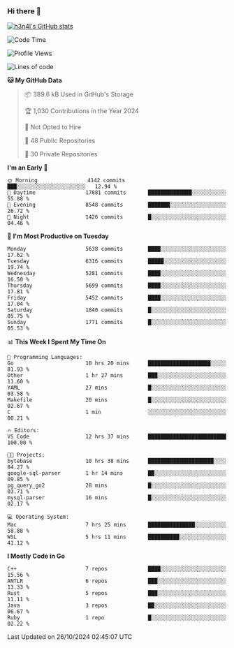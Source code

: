 ### Hi there 👋

[![h3n4l's GitHub stats](https://github-readme-stats.vercel.app/api?username=h3n4l&count_private=true&show_icons=true&theme=radical)](https://github.com/h3n4l/github-readme-stats)

<!--START_SECTION:waka-->
![Code Time](http://img.shields.io/badge/Code%20Time-1%2C987%20hrs%2017%20mins-blue)

![Profile Views](http://img.shields.io/badge/Profile%20Views-0-blue)

![Lines of code](https://img.shields.io/badge/From%20Hello%20World%20I%27ve%20Written-12.4%20million%20lines%20of%20code-blue)

**🐱 My GitHub Data** 

> 📦 389.6 kB Used in GitHub's Storage 
 > 
> 🏆 1,030 Contributions in the Year 2024
 > 
> 🚫 Not Opted to Hire
 > 
> 📜 48 Public Repositories 
 > 
> 🔑 30 Private Repositories 
 > 
**I'm an Early 🐤** 

```text
🌞 Morning                4142 commits        ███░░░░░░░░░░░░░░░░░░░░░░   12.94 % 
🌆 Daytime                17881 commits       ██████████████░░░░░░░░░░░   55.88 % 
🌃 Evening                8548 commits        ███████░░░░░░░░░░░░░░░░░░   26.72 % 
🌙 Night                  1426 commits        █░░░░░░░░░░░░░░░░░░░░░░░░   04.46 % 
```
📅 **I'm Most Productive on Tuesday** 

```text
Monday                   5638 commits        ████░░░░░░░░░░░░░░░░░░░░░   17.62 % 
Tuesday                  6316 commits        █████░░░░░░░░░░░░░░░░░░░░   19.74 % 
Wednesday                5281 commits        ████░░░░░░░░░░░░░░░░░░░░░   16.50 % 
Thursday                 5699 commits        ████░░░░░░░░░░░░░░░░░░░░░   17.81 % 
Friday                   5452 commits        ████░░░░░░░░░░░░░░░░░░░░░   17.04 % 
Saturday                 1840 commits        █░░░░░░░░░░░░░░░░░░░░░░░░   05.75 % 
Sunday                   1771 commits        █░░░░░░░░░░░░░░░░░░░░░░░░   05.53 % 
```


📊 **This Week I Spent My Time On** 

```text
💬 Programming Languages: 
Go                       10 hrs 20 mins      ████████████████████░░░░░   81.93 % 
Other                    1 hr 27 mins        ███░░░░░░░░░░░░░░░░░░░░░░   11.60 % 
YAML                     27 mins             █░░░░░░░░░░░░░░░░░░░░░░░░   03.58 % 
Makefile                 20 mins             █░░░░░░░░░░░░░░░░░░░░░░░░   02.67 % 
C                        1 min               ░░░░░░░░░░░░░░░░░░░░░░░░░   00.21 % 

🔥 Editors: 
VS Code                  12 hrs 37 mins      █████████████████████████   100.00 % 

🐱‍💻 Projects: 
bytebase                 10 hrs 38 mins      █████████████████████░░░░   84.27 % 
google-sql-parser        1 hr 14 mins        ██░░░░░░░░░░░░░░░░░░░░░░░   09.85 % 
pg_query_go2             28 mins             █░░░░░░░░░░░░░░░░░░░░░░░░   03.71 % 
mysql-parser             16 mins             █░░░░░░░░░░░░░░░░░░░░░░░░   02.17 % 

💻 Operating System: 
Mac                      7 hrs 25 mins       ███████████████░░░░░░░░░░   58.88 % 
WSL                      5 hrs 11 mins       ██████████░░░░░░░░░░░░░░░   41.12 % 
```

**I Mostly Code in Go** 

```text
C++                      7 repos             ████░░░░░░░░░░░░░░░░░░░░░   15.56 % 
ANTLR                    6 repos             ███░░░░░░░░░░░░░░░░░░░░░░   13.33 % 
Rust                     5 repos             ███░░░░░░░░░░░░░░░░░░░░░░   11.11 % 
Java                     3 repos             ██░░░░░░░░░░░░░░░░░░░░░░░   06.67 % 
Ruby                     1 repo              █░░░░░░░░░░░░░░░░░░░░░░░░   02.22 % 
```




 Last Updated on 26/10/2024 02:45:07 UTC
<!--END_SECTION:waka-->

